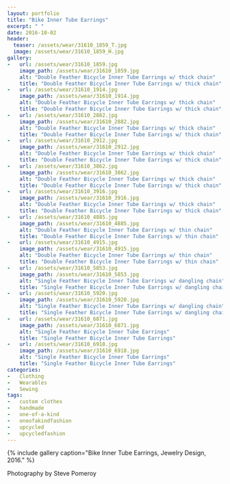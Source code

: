 ```yaml
---
layout: portfolio
title: "Bike Inner Tube Earrings"
excerpt: " "
date: 2016-10-02
header:
  teaser: /assets/wear/31610_1859_T.jpg
  image: /assets/wear/31610_1859_H.jpg
gallery:
-   url: /assets/wear/31610_1859.jpg
    image_path: /assets/wear/31610_1859.jpg
    alt: "Double Feather Bicycle Inner Tube Earrings w/ thick chain"
    title: "Double Feather Bicycle Inner Tube Earrings w/ thick chain"
-   url: /assets/wear/31610_1914.jpg
    image_path: /assets/wear/31610_1914.jpg
    alt: "Double Feather Bicycle Inner Tube Earrings w/ thick chain"
    title: "Double Feather Bicycle Inner Tube Earrings w/ thick chain"
-   url: /assets/wear/31610_2882.jpg
    image_path: /assets/wear/31610_2882.jpg
    alt: "Double Feather Bicycle Inner Tube Earrings w/ thick chain"
    title: "Double Feather Bicycle Inner Tube Earrings w/ thick chain"
-   url: /assets/wear/31610_2912.jpg
    image_path: /assets/wear/31610_2912.jpg
    alt: "Double Feather Bicycle Inner Tube Earrings w/ thick chain"
    title: "Double Feather Bicycle Inner Tube Earrings w/ thick chain"
-   url: /assets/wear/31610_3862.jpg
    image_path: /assets/wear/31610_3862.jpg
    alt: "Double Feather Bicycle Inner Tube Earrings w/ thick chain"
    title: "Double Feather Bicycle Inner Tube Earrings w/ thick chain"
-   url: /assets/wear/31610_3916.jpg
    image_path: /assets/wear/31610_3916.jpg
    alt: "Double Feather Bicycle Inner Tube Earrings w/ thick chain"
    title: "Double Feather Bicycle Inner Tube Earrings w/ thick chain"
-   url: /assets/wear/31610_4885.jpg
    image_path: /assets/wear/31610_4885.jpg
    alt: "Double Feather Bicycle Inner Tube Earrings w/ thin chain"
    title: "Double Feather Bicycle Inner Tube Earrings w/ thin chain"
-   url: /assets/wear/31610_4915.jpg
    image_path: /assets/wear/31610_4915.jpg
    alt: "Double Feather Bicycle Inner Tube Earrings w/ thin chain"
    title: "Double Feather Bicycle Inner Tube Earrings w/ thin chain"
-   url: /assets/wear/31610_5853.jpg
    image_path: /assets/wear/31610_5853.jpg
    alt: "Single Feather Bicycle Inner Tube Earrings w/ dangling chain"
    title: "Single Feather Bicycle Inner Tube Earrings w/ dangling chain"
-   url: /assets/wear/31610_5920.jpg
    image_path: /assets/wear/31610_5920.jpg
    alt: "Single Feather Bicycle Inner Tube Earrings w/ dangling chain"
    title: "Single Feather Bicycle Inner Tube Earrings w/ dangling chain"
-   url: /assets/wear/31610_6871.jpg
    image_path: /assets/wear/31610_6871.jpg
    alt: "Single Feather Bicycle Inner Tube Earrings"
    title: "Single Feather Bicycle Inner Tube Earrings"
-   url: /assets/wear/31610_6918.jpg
    image_path: /assets/wear/31610_6918.jpg
    alt: "Single Feather Bicycle Inner Tube Earrings"
    title: "Single Feather Bicycle Inner Tube Earrings"
categories:
-   Clothing
-   Wearables
-   Sewing
tags:
-   custom clothes
-   handmade
-   one-of-a-kind
-   oneofakindfashion
-   upcycled
-   upcycledfashion
---
```


{% include gallery caption="Bike Inner Tube Earrings, Jewelry Design, 2016." %}

Photography by Steve Pomeroy <a class="social" href="https://twitter.com/xxv" target="_blank" rel="noopener noreferrer"><i class="fa fa-fw fa-twitter"></i></a>
